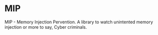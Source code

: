 # MIP
 MIP - Memory Injection Pervention. A library to watch unintented memory injection or more to say, Cyber criminals.
